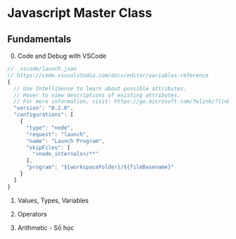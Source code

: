 # Javascript Master Class

## Fundamentals

0. Code and Debug with VSCode


```js
// .vscode/launch.json
// https://code.visualstudio.com/docs/editor/variables-reference
{
  // Use IntelliSense to learn about possible attributes.
  // Hover to view descriptions of existing attributes.
  // For more information, visit: https://go.microsoft.com/fwlink/?linkid=830387
  "version": "0.2.0",
  "configurations": [
    {
      "type": "node",
      "request": "launch",
      "name": "Launch Program",
      "skipFiles": [
        "<node_internals>/**"
      ],
      "program": "${workspaceFolder}/${fileBasename}"
    }
  ]
}
```

1. Values, Types, Variables



2. Operators
  
3. Arithmetic - Số học
